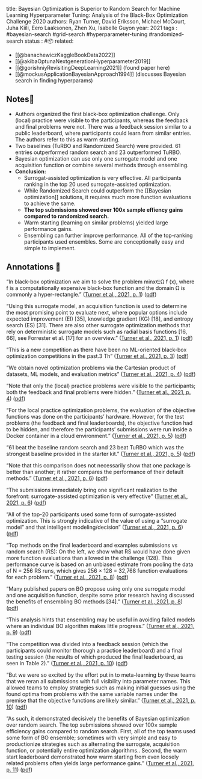 
title: Bayesian Optimization is Superior to Random Search for Machine Learning Hyperparameter Tuning: Analysis of the Black-Box Optimization Challenge 2020
authors: Ryan Turner, David Eriksson, Michael McCourt, Juha Kiili, Eero Laaksonen, Zhen Xu, Isabelle Guyon
year: 2021
tags :  #bayesian-search #grid-search #hyperparameter-tuning #randomized-search
status : #📦 
related: 
- [[@banachewiczKaggleBookData2022]]
- [[@akibaOptunaNextgenerationHyperparameter2019]]
- [[@gorishniyRevisitingDeepLearning2021]] (found paper here)
- [[@mockusApplicationBayesianApproach1994]] (discusses Bayesian search in finding hyperparams)

## Notes📍

- Authors organized the first black-box optimization challenge. Only (local) practice were visible to the participants, whereas the feedback and final problems were not. There was a feedback session similar to a public leaderboard, where participants could learn from similar entries. The authors refer to this as warm starting.
- Two baselines (TuRBO and Randomized Search) were provided. 61 entries outperformed random search and 23 outperformed TuRBO.
- Bayesian optimization can use only one surrogate model and one acquisition function or combine several methods through ensembling.
- **Conclusion:**
	- Surrogat-assisted optimization is very effective. All participants ranking in the top 20 used surrogate-assisted optimization.
	- While Randomized Search could outperform the [[Bayesian optimization]] solutions, it requires much more function evaluations to achieve the same.
	- **The top submissions showed over 100x sample effiency gains compared to randomized search.**
	- Warm starting (learning on similar problems) yielded large performance gains.
	- Ensembling can further improve performance. All of the top-ranking participants used ensembles. Some are conceptionally easy and simple to implement.

## Annotations 📖

“In black-box optimization we aim to solve the problem minx∈Ω f (x), where f is a computationally expensive black-box function and the domain Ω is commonly a hyper-rectangle.” ([Turner et al., 2021, p. 1](zotero://select/library/items/K424VXLR)) ([pdf](zotero://open-pdf/library/items/RCUYWUTK?page=1&annotation=R64GP3FK))

“Using this surrogate model, an acquisition function is used to determine the most promising point to evaluate next, where popular options include expected improvement (EI) [35], knowledge gradient (KG) [18], and entropy search (ES) [31]. There are also other surrogate optimization methods that rely on deterministic surrogate models such as radial basis functions [16, 66], see Forrester et al. [17] for an overview.” ([Turner et al., 2021, p. 1](zotero://select/library/items/K424VXLR)) ([pdf](zotero://open-pdf/library/items/RCUYWUTK?page=1&annotation=X9KGT3SL))

“This is a new competition as there have been no ML-oriented black-box optimization competitions in the past.3 Th” ([Turner et al., 2021, p. 3](zotero://select/library/items/K424VXLR)) ([pdf](zotero://open-pdf/library/items/RCUYWUTK?page=3&annotation=JTGYB42X))

“We obtain novel optimization problems via the Cartesian product of datasets, ML models, and evaluation metrics” ([Turner et al., 2021, p. 4](zotero://select/library/items/K424VXLR)) ([pdf](zotero://open-pdf/library/items/RCUYWUTK?page=4&annotation=XBMIBB2F))

“Note that only the (local) practice problems were visible to the participants; both the feedback and final problems were hidden.” ([Turner et al., 2021, p. 4](zotero://select/library/items/K424VXLR)) ([pdf](zotero://open-pdf/library/items/RCUYWUTK?page=4&annotation=NDQUWVFN))

“For the local practice optimization problems, the evaluation of the objective functions was done on the participants’ hardware. However, for the test problems (the feedback and final leaderboards), the objective function had to be hidden, and therefore the participants’ submissions were run inside a Docker container in a cloud environment.” ([Turner et al., 2021, p. 5](zotero://select/library/items/K424VXLR)) ([pdf](zotero://open-pdf/library/items/RCUYWUTK?page=5&annotation=657SG372))

“61 beat the baseline random search and 23 beat TuRBO which was the strongest baseline provided in the starter kit.” ([Turner et al., 2021, p. 5](zotero://select/library/items/K424VXLR)) ([pdf](zotero://open-pdf/library/items/RCUYWUTK?page=5&annotation=4FCTZ2RI))

“Note that this comparison does not necessarily show that one package is better than another; it rather compares the performance of their default methods.” ([Turner et al., 2021, p. 6](zotero://select/library/items/K424VXLR)) ([pdf](zotero://open-pdf/library/items/RCUYWUTK?page=6&annotation=JGVQNKUC))

“The submissions immediately bring one significant realization to the forefront: surrogate-assisted optimization is very effective” ([Turner et al., 2021, p. 6](zotero://select/library/items/K424VXLR)) ([pdf](zotero://open-pdf/library/items/RCUYWUTK?page=6&annotation=83EU59TG))

“All of the top-20 participants used some form of surrogate-assisted optimization. This is strongly indicative of the value of using a “surrogate model” and that intelligent modeling/decision” ([Turner et al., 2021, p. 6](zotero://select/library/items/K424VXLR)) ([pdf](zotero://open-pdf/library/items/RCUYWUTK?page=6&annotation=BQ6YY4QY))

“Top methods on the final leaderboard and examples submissions vs random search (RS): On the left, we show what RS would have done given more function evaluations than allowed in the challenge (128). This performance curve is based on an unbiased estimate from pooling the data of N = 256 RS runs, which gives 256 × 128 = 32,768 function evaluations for each problem.” ([Turner et al., 2021, p. 8](zotero://select/library/items/K424VXLR)) ([pdf](zotero://open-pdf/library/items/RCUYWUTK?page=8&annotation=YG8X4W3X))

“Many published papers on BO propose using only one surrogate model and one acquisition function, despite some prior research having discussed the benefits of ensembling BO methods [34].” ([Turner et al., 2021, p. 8](zotero://select/library/items/K424VXLR)) ([pdf](zotero://open-pdf/library/items/RCUYWUTK?page=8&annotation=MHLTIUMH))

“This analysis hints that ensembling may be useful in avoiding failed models where an individual BO algorithm makes little progress.” ([Turner et al., 2021, p. 9](zotero://select/library/items/K424VXLR)) ([pdf](zotero://open-pdf/library/items/RCUYWUTK?page=9&annotation=C6CYNVF3))

“The competition was divided into a feedback session (which the participants could monitor thorough a practice leaderboard) and a final testing session (the results of which produced the final leaderboard, as seen in Table 2).” ([Turner et al., 2021, p. 10](zotero://select/library/items/K424VXLR)) ([pdf](zotero://open-pdf/library/items/RCUYWUTK?page=10&annotation=GP96EJK9))

“But we were so excited by the effort put in to meta-learning by these teams that we reran all submissions with full visibility into parameter names. This allowed teams to employ strategies such as making initial guesses using the found optima from problems with the same variable names under the premise that the objective functions are likely similar.” ([Turner et al., 2021, p. 10](zotero://select/library/items/K424VXLR)) ([pdf](zotero://open-pdf/library/items/RCUYWUTK?page=10&annotation=UCKHGN7K))

“As such, it demonstrated decisively the benefits of Bayesian optimization over random search. The top submissions showed over 100× sample efficiency gains compared to random search. First, all of the top teams used some form of BO ensemble; sometimes with very simple and easy to productionize strategies such as alternating the surrogate, acquisition function, or potentially entire optimization algorithms.. Second, the warm start leaderboard demonstrated how warm starting from even loosely related problems often yields large performance gains.” ([Turner et al., 2021, p. 11](zotero://select/library/items/K424VXLR)) ([pdf](zotero://open-pdf/library/items/RCUYWUTK?page=11&annotation=EQKQQLNS))